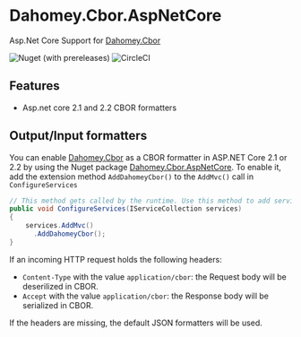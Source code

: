 # Dahomey.Cbor.AspNetCore
Asp.Net Core Support for [Dahomey.Cbor](https://github.com/dahomey-technologies/Dahomey.Cbor)

![Nuget (with prereleases)](https://img.shields.io/nuget/vpre/Dahomey.Cbor.AspNetCore)
![CircleCI](https://img.shields.io/circleci/build/github/dahomey-technologies/Dahomey.Cbor.AspNetCore/master)

## Features
* Asp.net core 2.1 and 2.2 CBOR formatters

## Output/Input formatters
You can enable [Dahomey.Cbor](https://github.com/dahomey-technologies/Dahomey.Cbor) as a CBOR formatter in ASP.NET Core 2.1 or 2.2 by using the Nuget package [Dahomey.Cbor.AspNetCore](https://www.nuget.org/packages/Dahomey.Cbor.AspNetCore/). To enable it, add the extension method ``AddDahomeyCbor()`` to the ``AddMvc()`` call in ``ConfigureServices``

```csharp
// This method gets called by the runtime. Use this method to add services to the container.
public void ConfigureServices(IServiceCollection services)
{
    services.AddMvc()
      .AddDahomeyCbor();
}
```
If an incoming HTTP request holds the following headers:
* ``Content-Type`` with the value ``application/cbor``: the Request body will be deserilized in CBOR.
* ``Accept`` with the value ``application/cbor``: the Response body will be serialized in CBOR.

If the headers are missing, the default JSON formatters will be used.
